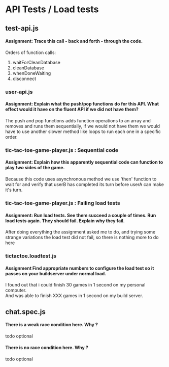 API Tests / Load tests
=======

## test-api.js ##
#### Assignment: Trace this call - back and forth - through the code. ####

Orders of function calls:
1. waitForCleanDatabase
2. cleanDatabase
3. whenDoneWaiting
4. disconnect

### user-api.js
#### Assignment: Explain what the push/pop functions do for this API. What effect would it have on the fluent API if we did not have them? ####

The push and pop functions adds function operations to an array and removes and runs them sequentially, if we would not have them we would have to use another slower method like loops to run each one in a specific order.

### tic-tac-toe-game-player.js : Sequential code

#### Assignment: Explain how this apparently sequential code can function to play *two* sides of the game. ####

Because this code uses asynchronous method we use 'then' function to wait for and verify that userB has completed its turn before userA can make it's turn.

### tic-tac-toe-game-player.js : Failing load tests

#### Assignment: Run load tests. See them succeed a couple of times. Run load tests again. They should fail. Explain why they fail. ####

After doing everything the assignment asked me to do, and trying some strange variations the load test did not fail, so there is nothing more to do here

### tictactoe.loadtest.js

#### Assignment Find appropriate numbers to configure the load test so it passes on your buildserver under normal load. ####

I found out that i could finish 30 games in 1 second on my personal computer.  
And was able to finish XXX games in 1 second on my build server.

## chat.spec.js ##

#### There is a weak race condition here. Why ? ####

todo optional

#### There is no race condition here. Why ? ####

todo optional
